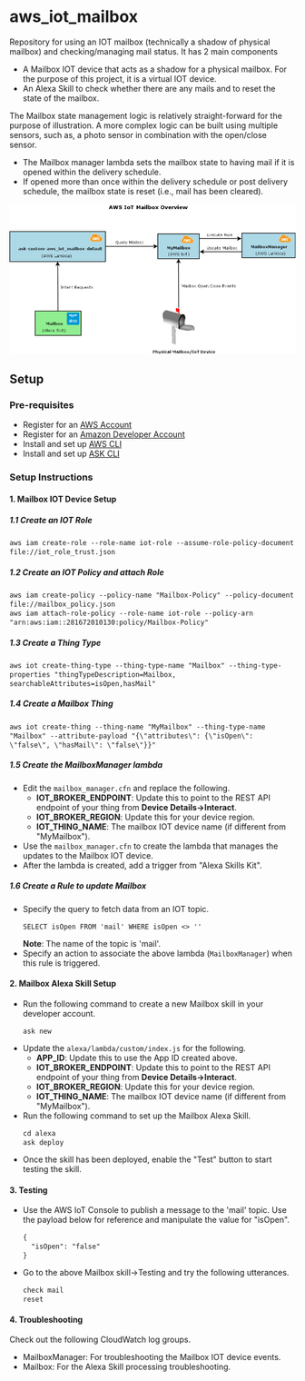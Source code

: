 # aws_iot_mailbox
Repository for using an IOT mailbox (technically a shadow of physical mailbox) and checking/managing mail status. It has 2 main components
- A Mailbox IOT device that acts as a shadow for a physical mailbox. For the purpose of this project, it is a virtual IOT device.
- An Alexa Skill to check whether there are any mails and to reset the state of the mailbox.

The Mailbox state management logic is relatively straight-forward for the purpose of illustration. A more complex logic can be built using multiple sensors,
such as, a photo sensor in combination with the open/close sensor.
- The Mailbox manager lambda sets the mailbox state to having mail if it is opened within the delivery schedule.
- If opened more than once within the delivery schedule or post delivery schedule, the mailbox state is reset (i.e., mail has been cleared). 

![AWS IoT Mailbox Overview](docs/AWS_IoT_Mailbox_Overview.png?raw=true "AWS IoT Mailbox Overview") 

## Setup

### Pre-requisites
- Register for an [AWS Account](https://aws.amazon.com/)
- Register for an [Amazon Developer Account](https://developer.amazon.com/)
- Install and set up [AWS CLI](http://docs.aws.amazon.com/lambda/latest/dg/setup-awscli.html)
- Install and set up [ASK CLI](https://developer.amazon.com/docs/smapi/quick-start-alexa-skills-kit-command-line-interface.html)


### Setup Instructions
#### 1. Mailbox IOT Device Setup

##### 1.1 Create an IOT Role
```
aws iam create-role --role-name iot-role --assume-role-policy-document file://iot_role_trust.json
```

##### 1.2 Create an IOT Policy and attach Role
```
aws iam create-policy --policy-name "Mailbox-Policy" --policy-document file://mailbox_policy.json
aws iam attach-role-policy --role-name iot-role --policy-arn "arn:aws:iam::281672010130:policy/Mailbox-Policy"
```

##### 1.3 Create a Thing Type
```
aws iot create-thing-type --thing-type-name "Mailbox" --thing-type-properties "thingTypeDescription=Mailbox, searchableAttributes=isOpen,hasMail"
```

##### 1.4 Create a Mailbox Thing
```
aws iot create-thing --thing-name "MyMailbox" --thing-type-name "Mailbox" --attribute-payload "{\"attributes\": {\"isOpen\": \"false\", \"hasMail\": \"false\"}}"
```

##### 1.5 Create the MailboxManager lambda

- Edit the ```mailbox_manager.cfn``` and replace the following.
  - **IOT_BROKER_ENDPOINT**: Update this to point to the REST API endpoint of your thing from **Device Details->Interact**.
  - **IOT_BROKER_REGION**: Update this for your device region.
  - **IOT_THING_NAME**: The mailbox IOT device name (if different from "MyMailbox").
- Use the ```mailbox_manager.cfn``` to create the lambda that manages the updates to the Mailbox IOT device.
- After the lambda is created, add a trigger from "Alexa Skills Kit". 

##### 1.6 Create a Rule to update Mailbox

- Specify the query to fetch data from an IOT topic.
  ```
  SELECT isOpen FROM 'mail' WHERE isOpen <> ''
  ```
  __Note__: The name of the topic is 'mail'.
- Specify an action to associate the above lambda (```MailboxManager```) when this rule is triggered.


#### 2. Mailbox Alexa Skill Setup

- Run the following command to create a new Mailbox skill in your developer account.
  ```
  ask new
  ```
- Update the ```alexa/lambda/custom/index.js``` for the following.
  - **APP_ID**: Update this to use the App ID created above.
  - **IOT_BROKER_ENDPOINT**: Update this to point to the REST API endpoint of your thing from **Device Details->Interact**.
  - **IOT_BROKER_REGION**: Update this for your device region.
  - **IOT_THING_NAME**: The mailbox IOT device name (if different from "MyMailbox").
- Run the following command to set up the Mailbox Alexa Skill.
  ```
  cd alexa
  ask deploy
  ```
- Once the skill has been deployed, enable the "Test" button to start testing the skill.


#### 3. Testing

- Use the AWS IoT Console to publish a message to the 'mail' topic. Use the payload below for reference and manipulate the value for "isOpen".
  ```
  {
    "isOpen": "false"
  }
  ```
- Go to the above Mailbox skill->Testing and try the following utterances.
  ```
  check mail
  reset
  ```

#### 4. Troubleshooting

Check out the following CloudWatch log groups.

- MailboxManager: For troubleshooting the Mailbox IOT device events.
- Mailbox: For the Alexa Skill processing troubleshooting.